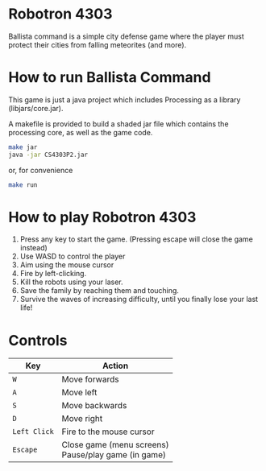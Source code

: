 # Robotron 4303

Ballista command is a simple city defense game where the player must protect their cities from falling meteorites (and more).

# How to run Ballista Command

This game is just a java project which includes Processing as a library (libjars/core.jar).

A makefile is provided to build a shaded jar file which contains the processing core, as well as the game code.

```bash
make jar
java -jar CS4303P2.jar
```
or, for convenience 
```bash
make run
```

# How to play Robotron 4303

1) Press any key to start the game. (Pressing escape will close the game instead)
2) Use WASD to control the player
3) Aim using the mouse cursor
4) Fire by left-clicking.
5) Kill the robots using your laser.
6) Save the family by reaching them and touching.
7) Survive the waves of increasing difficulty, until you finally lose your last life!

# Controls

| Key          | Action                                                    |
|--------------|-----------------------------------------------------------|
| `W`          | Move forwards                                             |
| `A`          | Move left                                                 |
| `S`          | Move backwards                                            |
| `D`          | Move right                                                |
| `Left Click` | Fire to the mouse cursor                                  | 
| `Escape`     | Close game (menu screens) <br/> Pause/play game (in game) |
